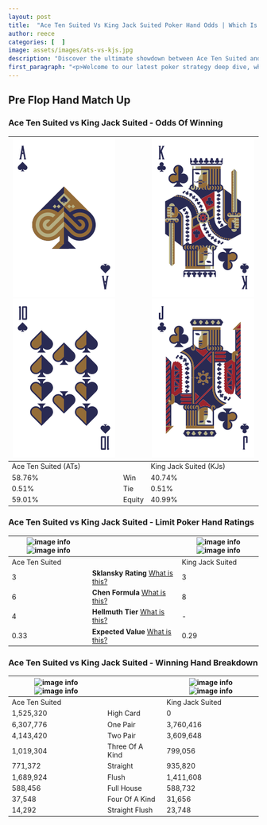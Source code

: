 ```yaml
---
layout: post
title:  "Ace Ten Suited Vs King Jack Suited Poker Hand Odds | Which Is The Better Hand In Poker? A Complete Guide"
author: reece
categories: [  ]
image: assets/images/ats-vs-kjs.jpg
description: "Discover the ultimate showdown between Ace Ten Suited and King Jack Suited in poker! Uncover the odds, strategies, and scenarios where one hand triumphs over the other. Get ready to up your poker game with this thrilling analysis."
first_paragraph: "<p>Welcome to our latest poker strategy deep dive, where we're pitting two distinct hands against each other in a high-stakes showdown: Ace Ten Suited vs King Jack Suited.</p><p>In the dynamic world of poker, every decision counts, and knowing which hand holds the upper hand is key to your success at the table.</p><p>In this article, we'll dissect these two hands, explore the scenarios where one dominates the other, and equip you with the knowledge to make strategic choices that can tip the odds in your favor.</p><p>Get ready to unravel the intriguing dynamics of these poker hands and elevate your game to new heights.</p>"
---
```




[comment]: # (sp0)

## Pre Flop Hand Match Up

<div class="table hand-ratings" markdown="1"> 



### Ace Ten Suited vs King Jack Suited - Odds Of Winning


    
| ![image info](assets/images/hand1/a.png) ![image info](assets/images/hand1/t.png) |  | ![image info](assets/images/hand2/k.png) ![image info](assets/images/hand2/j.png) |
| -------- | -------- | -------- |
| Ace Ten Suited (ATs) |  | King Jack Suited (KJs) |
| 58.76% | Win | 40.74% |
| 0.51% | Tie | 0.51% |
| 59.01% | Equity | 40.99% |




[comment]: # (sp1)



### Ace Ten Suited vs King Jack Suited - Limit Poker Hand Ratings


    
| ![image info](https://www.riverpairs.com/assets/images/hand1/a.png) ![image info](https://www.riverpairs.com/assets/images/hand1/t.png) |  | ![image info](https://www.riverpairs.com/assets/images/hand2/k.png) ![image info](https://www.riverpairs.com/assets/images/hand2/j.png) |
| -------- | -------- | -------- |
| Ace Ten Suited |  | King Jack Suited |
| 3 | **Sklansky Rating** [What is this?](/sklansky-rating-explained) | 3 |
| 6 | **Chen Formula** [What is this?](/chen-formula-explained) | 8 |
| 4 | **Hellmuth Tier** [What is this?](/Hellmuth-tier-explained) | - |
| 0.33 | **Expected Value** [What is this?](/expected-value-explained) | 0.29 |




[comment]: # (sp2)



### Ace Ten Suited vs King Jack Suited - Winning Hand Breakdown


    
| ![image info](https://www.riverpairs.com/assets/images/hand1/a.png) ![image info](https://www.riverpairs.com/assets/images/hand1/t.png) |  | ![image info](https://www.riverpairs.com/assets/images/hand2/k.png) ![image info](https://www.riverpairs.com/assets/images/hand2/j.png) |
| -------- | -------- | -------- |
| Ace Ten Suited |  | King Jack Suited |
| 1,525,320 | High Card | 0 |
| 6,307,776 | One Pair | 3,760,416 |
| 4,143,420 | Two Pair | 3,609,648 |
| 1,019,304 | Three Of A Kind | 799,056 |
| 771,372 | Straight | 935,820 |
| 1,689,924 | Flush | 1,411,608 |
| 588,456 | Full House | 588,732 |
| 37,548 | Four Of A Kind | 31,656 |
| 14,292 | Straight Flush | 23,748 |




[comment]: # (sp3)



</div>

[comment]: # (sp4)



[comment]: # (sp5)

